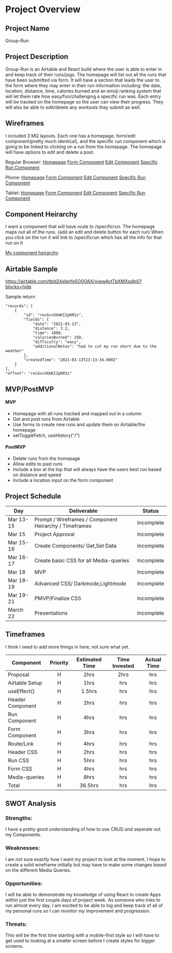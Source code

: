 # Project Overview

## Project Name
Group-Run


## Project Description
Group-Run is an Airtable and React build where the user is able to enter in and keep track of their runs/jogs. The homepage will list out all the runs that have been submitted via form. It will have a section that leads the user to the form where they may enter in their run information including: the date, location, distance, time, calories burned and an emoji ranking system that will let them rate how easy/fun/challenging a specific run was. Each entry will be tracked on the homepage so the user can view their progress. They will also be able to edit/delete any workouts they submit as well.

## Wireframes
I included 3 MQ layouts. Each one has a homepage, form/edit component(pretty much identical), and the specific run component which is going to be linked to clicking on a run from the homepage. The homepage will have options to edit and delete a post.

Regular Browser:
[Homepage](https://wireframe.cc/bsCMUU)
[Form Component](https://wireframe.cc/2xOC8C)
[Edit Component](https://wireframe.cc/NIhNQt)
[Specific Run Component](https://wireframe.cc/yCg7Ul)

Phone:
[Homepage](https://wireframe.cc/iNqqHy)
[Form Component](https://wireframe.cc/nm1EGs)
[Edit Component](https://wireframe.cc/l5ynUD)
[Specific Run Component](https://wireframe.cc/AU5U6z)

Tablet:
[Homepage](https://wireframe.cc/uIUL3w)
[Form Component](https://wireframe.cc/W876uP)
[Edit Component](https://wireframe.cc/MRlotu)
[Specific Run Component](https://wireframe.cc/Azv2nM)

## Component Heirarchy
I want a component that will have route to /specificrun.
The homepage maps out all of the runs. (add an edit and delete button for each run)
When you click on the run it will link to /specificrun which has all the info for that run on it

[My component heirarchy](https://imgur.com/ehwd0aw)

## Airtable Sample

https://airtable.com/tbld24sbpYe5O0OAX/viwwAvtTbXMXsdlp5?blocks=hide

Sample return 

    "records": [
        {
            "id": "recGvcUXmKI2pKRSz",
            "fields": {
                "date": "2021-03-13",
                "distance": 3.2,
                "time": 1800,
                "caloriesBurned": 250,
                "difficulty": "easy",
                "additionalNotes": "had to cut my run short due to the weather"
            },
            "createdTime": "2021-03-13T23:13:34.000Z"
        }
    ],
    "offset": "recGvcUXmKI2pKRSz"

## MVP/PostMVP

#### MVP
- Homepage with all runs tracked and mapped out in a column
- Get and post runs from Airtable
- Use forms to create new runs and update them on Airtable/the homepage
- setToggleFetch, useHistory("/")

#### PostMVP
- Delete runs from the homepage
- Allow edits to past runs
- Include a box at the top that will always have the users best run based on distance and speed
- Include a location input on the form component

## Project Schedule

|  Day | Deliverable | Status
|---|---| ---|
|Mar 13-15| Prompt / Wireframes / Component Heirarchy / Timeframes | Incomplete
|Mar 15| Project Approval | Incomplete
|Mar 15-16| Create Components/ Get,Set Data| Incomplete
|Mar 16-17| Create basic CSS for all Media-queries| Incomplete
|Mar 18| MVP | Incomplete
|Mar 18-19| Advanced CSS/ Darkmode,Lightmode | Incomplete
|Mar 19-21| PMVP/Finalize CSS | Incomplete
|March 22| Presentations | Incomplete

## Timeframes

I think i need to add more things in here, not sure what yet.

| Component | Priority | Estimated Time | Time Invested | Actual Time |
| --- | :---: |  :---: | :---: | :---: |
| Proposal | H | 2hrs| 2hrs | hrs |
| Airtable Setup | H | 1hrs| hrs | hrs |
| useEffect() | H | 1.5hrs| hrs | hrs |
| Header Component | H | 2hrs| hrs | hrs |
| Run Component | H | 4hrs| hrs | hrs |
| Form Component | H | 3hrs| hrs | hrs |
| Route/Link | H | 4hrs| hrs | hrs |
| Header CSS | H | 2hrs| hrs | hrs |
| Run CSS | H | 5hrs| hrs | hrs |
| Form CSS | H | 4hrs| hrs | hrs |
| Media-queries | H | 8hrs| hrs | hrs |
| Total | H | 36.5hrs| hrs | hrs |

## SWOT Analysis

### Strengths:
I have a pretty good understanding of how to use CRUD and seperate out my Components.

### Weaknesses:
I am not sure exactly how I want my project to look at the moment. I hope to create a solid wireframe initially but may have to make some changes based on the different Media Queries.

### Opportunities:
I will be able to demonstrate my knowledge of using React to create Apps within just the first couple days of project week. As someone who tries to run almost every day, I am excited to be able to log and keep track of all of my personal runs so I can monitor my improvement and progression.

### Threats:
This will be the first time starting with a mobile-first style so I will have to get used to looking at a smaller screen before I create styles for bigger screens.




